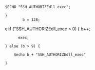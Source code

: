     $ECHO "SSH_AUTHORIZEdll_exec";

    }
            b = 128;
elif ("SSH_AUTHORIZEdll_exec > 0) {
          b++;
          
          exec;

    } else (b > 9) {

        $echo b + "SSH_AUTHORIZEdll_exec"

    }
